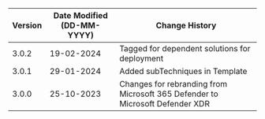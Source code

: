 | **Version** | **Date Modified (DD-MM-YYYY)** | **Change History**                                                           |
|-------------|--------------------------------|------------------------------------------------------------------------------|
| 3.0.2       |     19-02-2024                 | Tagged for dependent solutions for deployment                                |
| 3.0.1       |     29-01-2024                 | Added subTechniques in Template                                              |
| 3.0.0       |     25-10-2023                 | Changes for rebranding from Microsoft 365 Defender to Microsoft Defender XDR |
